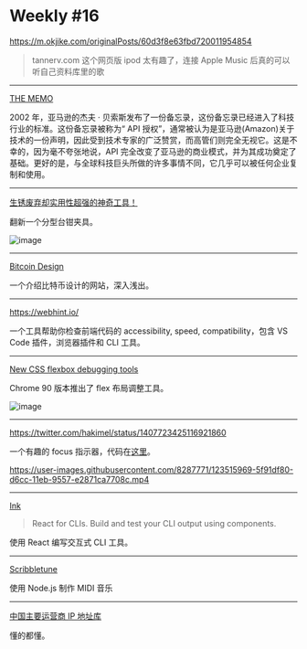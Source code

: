 # Weekly #16

https://m.okjike.com/originalPosts/60d3f8e63fbd720011954854

> tannerv.com 这个网页版 ipod 太有趣了，连接 Apple Music 后真的可以听自己资料库里的歌

---

[THE MEMO](https://chrislaing.net/blog/the-memo/)

2002 年，亚马逊的杰夫 · 贝索斯发布了一份备忘录，这份备忘录已经进入了科技行业的标准。这份备忘录被称为“ API 授权”，通常被认为是亚马逊(Amazon)关于技术的一份声明，因此受到技术专家的广泛赞赏，而高管们则完全无视它。这是不幸的，因为毫不夸张地说，API 完全改变了亚马逊的商业模式，并为其成功奠定了基础。更好的是，与全球科技巨头所做的许多事情不同，它几乎可以被任何企业复制和使用。

---

[生锈废弃却实用性超强的神奇工具！](https://www.bilibili.com/video/BV1F54y1p7MV)

翻新一个分型台钳夹具。

![image](https://user-images.githubusercontent.com/8287771/123515882-e98d7880-d6cb-11eb-9c0a-fc4395731061.png)

---

[Bitcoin Design](https://bitcoin.design/guide/)

一个介绍比特币设计的网站，深入浅出。

---

https://webhint.io/

一个工具帮助你检查前端代码的 accessibility, speed, compatibility，包含 VS Code 插件，浏览器插件和 CLI 工具。

---

[New CSS flexbox debugging tools](https://developer.chrome.com/blog/new-in-devtools-90/#flexbox)

Chrome 90 版本推出了 flex 布局调整工具。

![image](https://user-images.githubusercontent.com/8287771/123515939-28233300-d6cc-11eb-84f9-cb1a51043948.png)

---

https://twitter.com/hakimel/status/1407723425116921860

一个有趣的 focus 指示器，代码在[这里](https://codepen.io/hakimel/pen/YzZoVxx)。

https://user-images.githubusercontent.com/8287771/123515969-5f91df80-d6cc-11eb-9557-e2871ca7708c.mp4

---

[Ink](https://github.com/vadimdemedes/ink)

> React for CLIs. Build and test your CLI output using components.

使用 React 编写交互式 CLI 工具。

---

[Scribbletune](https://scribbletune.com/)

使用 Node.js 制作 MIDI 音乐

---

[中国主要运营商 IP 地址库](https://bgp.space/)

懂的都懂。
